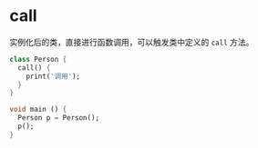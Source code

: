 # call

实例化后的类，直接进行函数调用，可以触发类中定义的 `call` 方法。

```dart
class Person {
  call() {
    print('调用');
  }
}

void main () {
  Person p = Person();
  p();
}
```
